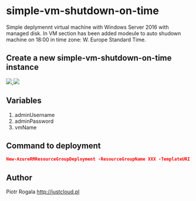 # simple-vm-shutdown-on-time

Simple deplymennt virtual machine with Windows Server 2016 with managed disk. In VM section has been added modeule to auto shudown machine on 18:00 in time zone: W. Europe Standard Time.

## Create a new simple-vm-shutdown-on-time instance

<a href="https://portal.azure.com/#create/Microsoft.Template/uri/https://raw.githubusercontent.com/RogalaPiotr/JustCloudPublic/master/simple-vm-shutdown-on-time/azuredeploy.json" target="_blank">
    <img src="http://azuredeploy.net/deploybutton.png"/>
</a>
<a href="http://armviz.io/#/?load=https://raw.githubusercontent.com/RogalaPiotr/JustCloudPublic/master/simple-vm-shutdown-on-time/azuredeploy.json" target="_blank">
    <img src="http://armviz.io/visualizebutton.png"/>
</a>

## Variables
1. adminUsername
2. adminPassword
3. vmName

## Command to deployment
```json
New-AzureRMResourceGroupDeployment -ResourceGroupName XXX -TemplateURI "https://raw.githubusercontent.com/RogalaPiotr/JustCloudPublic/master/simple-vm-shutdown-on-time/azuredeploy.json" -adminUsername XXX -adminPassword XXX -vmName XXX
```

## Author
Piotr Rogala
http://justcloud.pl
